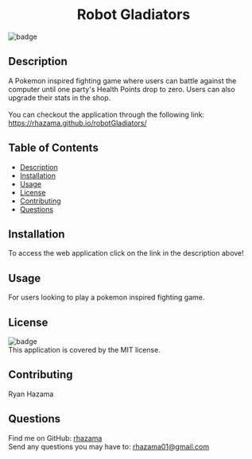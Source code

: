 <h1 align="center">Robot Gladiators</h1>

![badge](https://img.shields.io/badge/license-MIT-brightgreen)<br />
## Description
A Pokemon inspired fighting game where users can battle against the computer until one party's Health Points drop to zero. Users can also upgrade their stats in the shop.
<br />
<br />
You can checkout the application through the following link: https://rhazama.github.io/robotGladiators/

## Table of Contents
- [Description](#description)
- [Installation](#installation)
- [Usage](#usage)
- [License](#license)
- [Contributing](#contributing)
- [Questions](#questions)
## Installation
To access the web application click on the link in the description above!
## Usage
For users looking to play a pokemon inspired fighting game.
## License
![badge](https://img.shields.io/badge/license-MIT-brightgreen)
<br />
This application is covered by the MIT license.
## Contributing
Ryan Hazama
## Questions
Find me on GitHub: [rhazama](https://github.com/rhazama)<br />
Send any questions you may have to: rhazama01@gmail.com<br />
